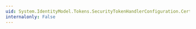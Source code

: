 ```yaml
---
uid: System.IdentityModel.Tokens.SecurityTokenHandlerConfiguration.CertificateValidationMode
internalonly: False
---
```

